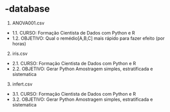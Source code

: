 # -database

1. ANOVA001.csv
* 1.1. CURSO: Formação Cientista de Dados com Python e R
* 1.2. OBJETIVO: Qual o remédio[A,B,C] mais rápido para fazer efeito (por horas)
2. iris.csv
* 2.1. CURSO: Formação Cientista de Dados com Python e R
* 2.2. OBJETIVO: Gerar Python Amostragem simples, estratificada e sistematica
3. infert.csv
* 3.1. CURSO: Formação Cientista de Dados com Python e R
* 3.2. OBJETIVO: Gerar Python Amostragem simples, estratificada e sistematica
